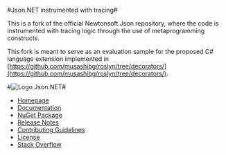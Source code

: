 #Json.NET instrumented with tracing#

This is a fork of the official Newtonsoft.Json repository, where the code is instrumented with tracing logic through the use of metaprogramming constructs.

This fork is meant to serve as an evaluation sample for the proposed C# language extension implemented in [https://github.com/musashibg/roslyn/tree/decorators/](https://github.com/musashibg/roslyn/tree/decorators/).



#![Logo](Doc/icons/logo.jpg) Json.NET#

- [Homepage](http://www.newtonsoft.com/json)
- [Documentation](http://www.newtonsoft.com/json/help)
- [NuGet Package](https://www.nuget.org/packages/Newtonsoft.Json)
- [Release Notes](https://github.com/JamesNK/Newtonsoft.Json/releases)
- [Contributing Guidelines](CONTRIBUTING.md)
- [License](LICENSE.md)
- [Stack Overflow](http://stackoverflow.com/questions/tagged/json.net)
